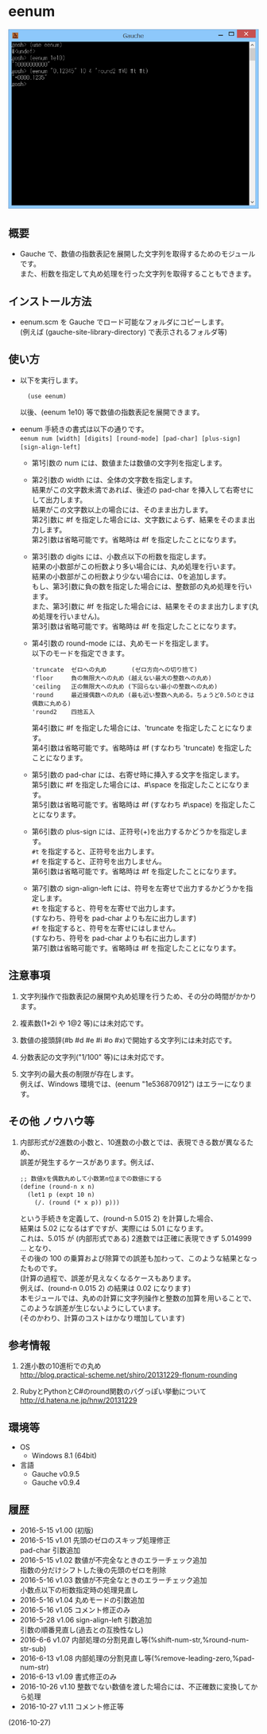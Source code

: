 # eenum

![image](image.png)

## 概要
- Gauche で、数値の指数表記を展開した文字列を取得するためのモジュールです。  
  また、桁数を指定して丸め処理を行った文字列を取得することもできます。


## インストール方法
- eenum.scm を Gauche でロード可能なフォルダにコピーします。  
  (例えば (gauche-site-library-directory) で表示されるフォルダ等)


## 使い方
- 以下を実行します。
  ```
    (use eenum)
  ```
  以後、(eenum 1e10) 等で数値の指数表記を展開できます。

- eenum 手続きの書式は以下の通りです。  
  `eenum num [width] [digits] [round-mode] [pad-char] [plus-sign] [sign-align-left]`
  - 第1引数の num には、数値または数値の文字列を指定します。

  - 第2引数の width には、全体の文字数を指定します。  
    結果がこの文字数未満であれば、後述の pad-char を挿入して右寄せにして出力します。  
    結果がこの文字数以上の場合には、そのまま出力します。  
    第2引数に #f を指定した場合には、文字数によらず、結果をそのまま出力します。  
    第2引数は省略可能です。省略時は #f を指定したことになります。

  - 第3引数の digits には、小数点以下の桁数を指定します。  
    結果の小数部がこの桁数より多い場合には、丸め処理を行います。  
    結果の小数部がこの桁数より少ない場合には、0を追加します。  
    もし、第3引数に負の数を指定した場合には、整数部の丸め処理を行います。  
    また、第3引数に #f を指定した場合には、結果をそのまま出力します(丸め処理を行いません)。  
    第3引数は省略可能です。省略時は #f を指定したことになります。

  - 第4引数の round-mode には、丸めモードを指定します。  
    以下のモードを指定できます。
    ```
    'truncate  ゼロへの丸め       (ゼロ方向への切り捨て)
    'floor     負の無限大への丸め (越えない最大の整数への丸め)
    'ceiling   正の無限大への丸め (下回らない最小の整数への丸め)
    'round     最近接偶数への丸め (最も近い整数へ丸める。ちょうど0.5のときは偶数に丸める)
    'round2    四捨五入
    ```
    第4引数に #f を指定した場合には、'truncate を指定したことになります。  
    第4引数は省略可能です。省略時は #f (すなわち 'truncate) を指定したことになります。

  - 第5引数の pad-char には、右寄せ時に挿入する文字を指定します。  
    第5引数に #f を指定した場合には、#\space を指定したことになります。  
    第5引数は省略可能です。省略時は #f (すなわち #\space) を指定したことになります。

  - 第6引数の plus-sign には、正符号(+)を出力するかどうかを指定します。  
    `#t` を指定すると、正符号を出力します。  
    `#f` を指定すると、正符号を出力しません。  
    第6引数は省略可能です。省略時は #f を指定したことになります。

  - 第7引数の sign-align-left には、符号を左寄せで出力するかどうかを指定します。  
    `#t` を指定すると、符号を左寄せで出力します。  
      (すなわち、符号を pad-char よりも左に出力します)  
    `#f` を指定すると、符号を左寄せにはしません。  
      (すなわち、符号を pad-char よりも右に出力します)  
    第7引数は省略可能です。省略時は #f を指定したことになります。


## 注意事項
1. 文字列操作で指数表記の展開や丸め処理を行うため、その分の時間がかかります。

2. 複素数(1+2i や 1@2 等)には未対応です。

3. 数値の接頭辞(#b #d #e #i #o #x)で開始する文字列には未対応です。

4. 分数表記の文字列("1/100" 等)には未対応です。

5. 文字列の最大長の制限が存在します。  
   例えば、Windows 環境では、(eenum "1e536870912") はエラーになります。


## その他 ノウハウ等
1. 内部形式が2進数の小数と、10進数の小数とでは、表現できる数が異なるため、  
   誤差が発生するケースがあります。例えば、  
   
   ```
   ;; 数値xを偶数丸めして小数第n位までの数値にする
   (define (round-n x n)
     (let1 p (expt 10 n)
       (/. (round (* x p)) p)))
   ```
   という手続きを定義して、(round-n 5.015 2) を計算した場合、  
   結果は 5.02 になるはずですが、実際には 5.01 になります。  
   これは、5.015 が (内部形式である) 2進数では正確に表現できず 5.014999 ... となり、  
   その後の 100 の乗算および除算での誤差も加わって、このような結果となったものです。  
   (計算の過程で、誤差が見えなくなるケースもあります。  
    例えば、(round-n 0.015 2) の結果は 0.02 になります)  
   本モジュールでは、丸めの計算に文字列操作と整数の加算を用いることで、  
   このような誤差が生じないようにしています。  
   (そのかわり、計算のコストはかなり増加しています)


## 参考情報
1. 2進小数の10進桁での丸め  
   http://blog.practical-scheme.net/shiro/20131229-flonum-rounding

2. RubyとPythonとC#のround関数のバグっぽい挙動について  
   http://d.hatena.ne.jp/hnw/20131229


## 環境等
- OS
  - Windows 8.1 (64bit)
- 言語
  - Gauche v0.9.5
  - Gauche v0.9.4

## 履歴
- 2016-5-15  v1.00 (初版)
- 2016-5-15  v1.01 先頭のゼロのスキップ処理修正  
  pad-char 引数追加
- 2016-5-15  v1.02 数値が不完全なときのエラーチェック追加  
  指数の分だけシフトした後の先頭のゼロを削除
- 2016-5-16  v1.03 数値が不完全なときのエラーチェック追加  
  小数点以下の桁数指定時の処理見直し
- 2016-5-16  v1.04 丸めモードの引数追加
- 2016-5-16  v1.05 コメント修正のみ
- 2016-5-28  v1.06 sign-align-left 引数追加  
  引数の順番見直し(過去との互換性なし)
- 2016-6-6   v1.07 内部処理の分割見直し等(%shift-num-str,%round-num-str-sub)
- 2016-6-13  v1.08 内部処理の分割見直し等(%remove-leading-zero,%pad-num-str)
- 2016-6-13  v1.09 書式修正のみ
- 2016-10-26 v1.10 整数でない数値を渡した場合には、不正確数に変換してから処理
- 2016-10-27 v1.11 コメント修正等


(2016-10-27)
